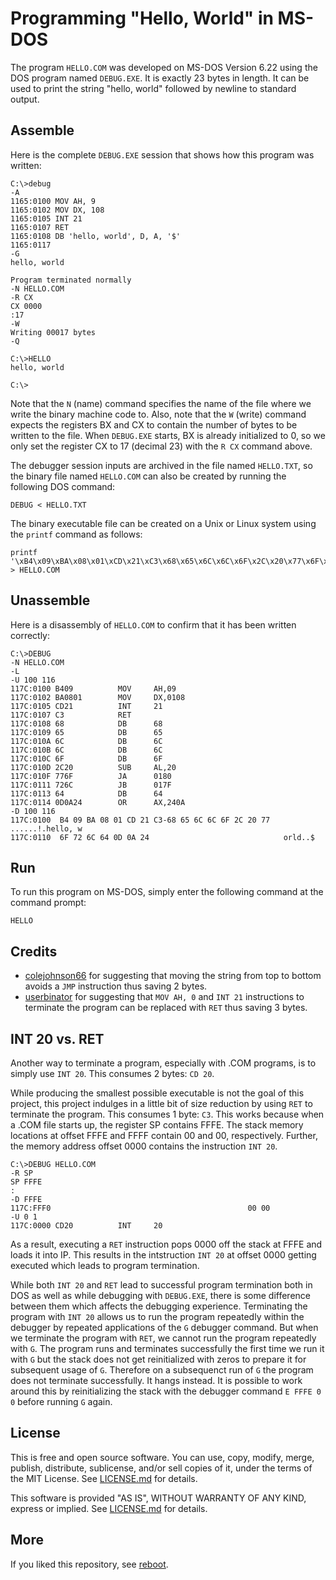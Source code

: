 Programming "Hello, World" in MS-DOS
====================================

The program `HELLO.COM` was developed on MS-DOS Version 6.22 using the
DOS program named `DEBUG.EXE`. It is exactly 23 bytes in length. It
can be used to print the string "hello, world" followed by newline to
standard output.


Assemble
--------

Here is the complete `DEBUG.EXE` session that shows how this program
was written:

```
C:\>debug
-A
1165:0100 MOV AH, 9
1165:0102 MOV DX, 108
1165:0105 INT 21
1165:0107 RET
1165:0108 DB 'hello, world', D, A, '$'
1165:0117
-G
hello, world

Program terminated normally
-N HELLO.COM
-R CX
CX 0000
:17
-W
Writing 00017 bytes
-Q

C:\>HELLO
hello, world

C:\>
```

Note that the `N` (name) command specifies the name of the file where
we write the binary machine code to. Also, note that the `W` (write)
command expects the registers BX and CX to contain the number of bytes
to be written to the file. When `DEBUG.EXE` starts, BX is already
initialized to 0, so we only set the register CX to 17 (decimal 23)
with the `R CX` command above.

The debugger session inputs are archived in the file named
`HELLO.TXT`, so the binary file named `HELLO.COM` can also be created
by running the following DOS command:

```
DEBUG < HELLO.TXT
```

The binary executable file can be created on a Unix or Linux system
using the `printf` command as follows:

```
printf '\xB4\x09\xBA\x08\x01\xCD\x21\xC3\x68\x65\x6C\x6C\x6F\x2C\x20\x77\x6F\x72\x6C\x64\x0D\x0A\x24' > HELLO.COM
```


Unassemble
----------

Here is a disassembly of `HELLO.COM` to confirm that it has been
written correctly:

```
C:\>DEBUG
-N HELLO.COM
-L
-U 100 116
117C:0100 B409          MOV     AH,09
117C:0102 BA0801        MOV     DX,0108
117C:0105 CD21          INT     21
117C:0107 C3            RET
117C:0108 68            DB      68
117C:0109 65            DB      65
117C:010A 6C            DB      6C
117C:010B 6C            DB      6C
117C:010C 6F            DB      6F
117C:010D 2C20          SUB     AL,20
117C:010F 776F          JA      0180
117C:0111 726C          JB      017F
117C:0113 64            DB      64
117C:0114 0D0A24        OR      AX,240A
-D 100 116
117C:0100  B4 09 BA 08 01 CD 21 C3-68 65 6C 6C 6F 2C 20 77   ......!.hello, w
117C:0110  6F 72 6C 64 0D 0A 24                              orld..$
```


Run
---

To run this program on MS-DOS, simply enter the following command at
the command prompt:

```
HELLO
```


Credits
-------

- [colejohnson66](https://news.ycombinator.com/user?id=colejohnson66)
  for suggesting that moving the string from top to bottom avoids a
  `JMP` instruction thus saving 2 bytes.
- [userbinator](https://news.ycombinator.com/user?id=userbinator) for
  suggesting that `MOV AH, 0` and `INT 21` instructions to terminate
  the program can be replaced with `RET` thus saving 3 bytes.


INT 20 vs. RET
--------------

Another way to terminate a program, especially with .COM programs, is
to simply use `INT 20`. This consumes 2 bytes: `CD 20`.

While producing the smallest possible executable is not the goal of
this project, this project indulges in a little bit of size reduction
by using `RET` to terminate the program. This consumes 1 byte: `C3`.
This works because when a .COM file starts up, the register SP
contains FFFE. The stack memory locations at offset FFFE and FFFF
contain 00 and 00, respectively. Further, the memory address offset
0000 contains the instruction `INT 20`.

```
C:\>DEBUG HELLO.COM
-R SP
SP FFFE
:
-D FFFE
117C:FFF0                                            00 00
-U 0 1
117C:0000 CD20          INT     20
```

As a result, executing a `RET` instruction pops 0000 off the stack at
FFFE and loads it into IP. This results in the intstruction `INT 20`
at offset 0000 getting executed which leads to program termination.

While both `INT 20` and `RET` lead to successful program termination
both in DOS as well as while debugging with `DEBUG.EXE`, there is some
difference between them which affects the debugging experience.
Terminating the program with `INT 20` allows us to run the program
repeatedly within the debugger by repeated applications of the `G`
debugger command. But when we terminate the program with `RET`, we
cannot run the program repeatedly with `G`. The program runs and
terminates successfully the first time we run it with `G` but the
stack does not get reinitialized with zeros to prepare it for
subsequent usage of `G`. Therefore on a subsequenct run of `G` the
program does not terminate successfully. It hangs instead. It is
possible to work around this by reinitializing the stack with the
debugger command `E FFFE 0 0` before running `G` again.


License
-------

This is free and open source software. You can use, copy, modify,
merge, publish, distribute, sublicense, and/or sell copies of it,
under the terms of the MIT License. See [LICENSE.md][L] for details.

This software is provided "AS IS", WITHOUT WARRANTY OF ANY KIND,
express or implied. See [LICENSE.md][L] for details.

[L]: LICENSE.md


More
----

If you liked this repository, see
[reboot](https://github.com/susam/reboot).
